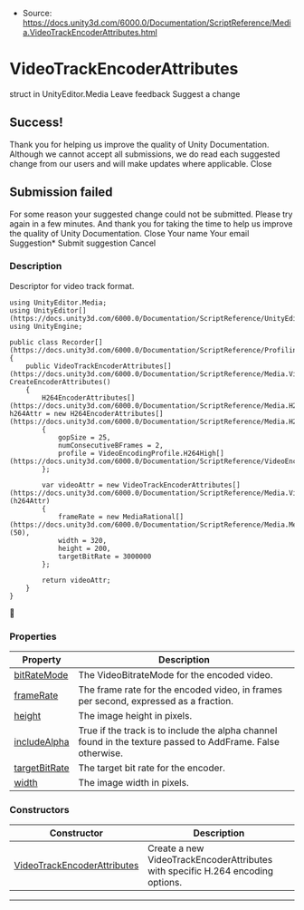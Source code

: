 * Source: https://docs.unity3d.com/6000.0/Documentation/ScriptReference/Media.VideoTrackEncoderAttributes.html

# VideoTrackEncoderAttributes
struct in UnityEditor.Media
Leave feedback
Suggest a change
## Success!
Thank you for helping us improve the quality of Unity Documentation. Although we cannot accept all submissions, we do read each suggested change from our users and will make updates where applicable.
Close
## Submission failed
For some reason your suggested change could not be submitted. Please <a>try again</a> in a few minutes. And thank you for taking the time to help us improve the quality of Unity Documentation.
Close
Your name Your email Suggestion* Submit suggestion
Cancel
### Description
Descriptor for video track format.
```
using UnityEditor.Media;
using UnityEditor[](https://docs.unity3d.com/6000.0/Documentation/ScriptReference/UnityEditor.html);
using UnityEngine;  
  
public class Recorder[](https://docs.unity3d.com/6000.0/Documentation/ScriptReference/Profiling.Recorder.html)
{
    public VideoTrackEncoderAttributes[](https://docs.unity3d.com/6000.0/Documentation/ScriptReference/Media.VideoTrackEncoderAttributes.html) CreateEncoderAttributes()
    {
        H264EncoderAttributes[](https://docs.unity3d.com/6000.0/Documentation/ScriptReference/Media.H264EncoderAttributes.html) h264Attr = new H264EncoderAttributes[](https://docs.unity3d.com/6000.0/Documentation/ScriptReference/Media.H264EncoderAttributes.html)
        {
            gopSize = 25,
            numConsecutiveBFrames = 2,
            profile = VideoEncodingProfile.H264High[](https://docs.unity3d.com/6000.0/Documentation/ScriptReference/VideoEncodingProfile.H264High.html)
        };  
  
        var videoAttr = new VideoTrackEncoderAttributes[](https://docs.unity3d.com/6000.0/Documentation/ScriptReference/Media.VideoTrackEncoderAttributes.html)(h264Attr)
        {
            frameRate = new MediaRational[](https://docs.unity3d.com/6000.0/Documentation/ScriptReference/Media.MediaRational.html)(50),
            width = 320,
            height = 200,
            targetBitRate = 3000000
        };  
  
        return videoAttr;
    }
}

```

### Properties
Property | Description  
---|---  
[bitRateMode](https://docs.unity3d.com/6000.0/Documentation/ScriptReference/Media.VideoTrackEncoderAttributes-bitRateMode.html) | The VideoBitrateMode for the encoded video.  
[frameRate](https://docs.unity3d.com/6000.0/Documentation/ScriptReference/Media.VideoTrackEncoderAttributes-frameRate.html) | The frame rate for the encoded video, in frames per second, expressed as a fraction.  
[height](https://docs.unity3d.com/6000.0/Documentation/ScriptReference/Media.VideoTrackEncoderAttributes-height.html) | The image height in pixels.  
[includeAlpha](https://docs.unity3d.com/6000.0/Documentation/ScriptReference/Media.VideoTrackEncoderAttributes-includeAlpha.html) | True if the track is to include the alpha channel found in the texture passed to AddFrame. False otherwise.  
[targetBitRate](https://docs.unity3d.com/6000.0/Documentation/ScriptReference/Media.VideoTrackEncoderAttributes-targetBitRate.html) | The target bit rate for the encoder.  
[width](https://docs.unity3d.com/6000.0/Documentation/ScriptReference/Media.VideoTrackEncoderAttributes-width.html) | The image width in pixels.  
### Constructors
Constructor | Description  
---|---  
[VideoTrackEncoderAttributes](https://docs.unity3d.com/6000.0/Documentation/ScriptReference/Media.VideoTrackEncoderAttributes-ctor.html) | Create a new VideoTrackEncoderAttributes with specific H.264 encoding options.  
* * *
